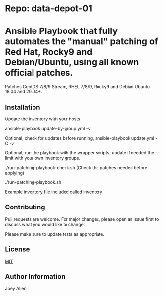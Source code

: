 # Repo: data-depot-01

# Ansible Playbook that fully automates the "manual" patching of Red Hat, Rocky9 and Debian/Ubuntu, using all known official patches.

Patches CentOS 7/8/9 Stream, RHEL 7/8/9, Rocky9 and Debian Ubuntu 18.04 and 20.04+.

## Installation

Update the inventory with your hosts

ansible-playbook update-by-group.yml -v

Optional, check for updates before running, ansible-playbook update.yml -C -v

Optional, run the playbook with the wrapper scripts, update if needed the --limit with your own inventory groups.

./run-patching-playbook-check.sh (Check the patches needed before applying)

./run-patching-playbook.sh

Example inventory file included called inventory

## Contributing
Pull requests are welcome. For major changes, please open an issue first to discuss what you would like to change.

Please make sure to update tests as appropriate.

## License
[MIT](https://choosealicense.com/licenses/mit/)

## Author Information

Joey Allen